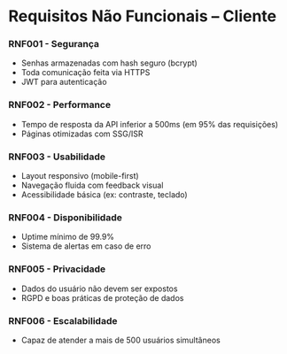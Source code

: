 # Requisitos Não Funcionais – Cliente

### RNF001 - Segurança
- Senhas armazenadas com hash seguro (bcrypt)
- Toda comunicação feita via HTTPS
- JWT para autenticação

### RNF002 - Performance
- Tempo de resposta da API inferior a 500ms (em 95% das requisições)
- Páginas otimizadas com SSG/ISR

### RNF003 - Usabilidade
- Layout responsivo (mobile-first)
- Navegação fluida com feedback visual
- Acessibilidade básica (ex: contraste, teclado)

### RNF004 - Disponibilidade
- Uptime mínimo de 99.9%
- Sistema de alertas em caso de erro

### RNF005 - Privacidade
- Dados do usuário não devem ser expostos
- RGPD e boas práticas de proteção de dados

### RNF006 - Escalabilidade
- Capaz de atender a mais de 500 usuários simultâneos
